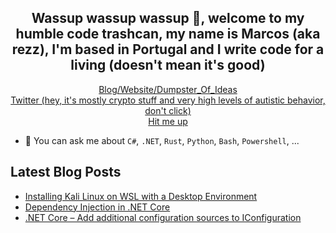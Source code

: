 <h2 align="center">Wassup wassup wassup 👋, welcome to my humble code trashcan, my name is Marcos (aka rezz), I'm based in Portugal and I write code for a living (doesn't mean it's good)</h2>
<p align="center">
  <a href="https://mcaramalho.com">Blog/Website/Dumpster_Of_Ideas</a>
  <br>
  <a href="https://twitter.com/rezzxbt">Twitter (hey, it's mostly crypto stuff and very high levels of autistic behavior, don't click)</a>
  <br>
  <a href="mailto: rezzmk@protonmail.com">Hit me up</a>
</p>

- 💬 You can ask me about `C#`, `.NET`, `Rust`, `Python`, `Bash`, `Powershell`, ...

## Latest Blog Posts
- [Installing Kali Linux on WSL with a Desktop Environment](https://mcaramalho.com/installing-kali-linux-on-wsl-with-a-desktop-environment/)
- [Dependency Injection in .NET Core](https://mcaramalho.com/dependency-injection-in-net-core/)
- [.NET Core – Add additional configuration sources to IConfiguration](https://mcaramalho.com/add-additional-configuration-sources-to-iconfiguration/)
